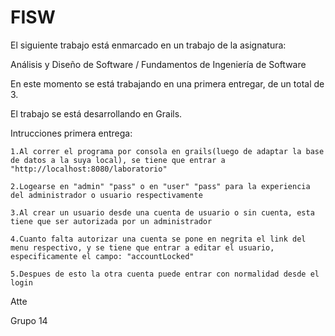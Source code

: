 # FISW


El siguiente trabajo está enmarcado en un trabajo de la asignatura:

Análisis y Diseño de Software / Fundamentos de Ingeniería de Software

En este momento se está trabajando en una primera entregar, de un total de 3.

El trabajo se está desarrollando en Grails.

Intrucciones primera entrega:

    1.Al correr el programa por consola en grails(luego de adaptar la base de datos a la suya local), se tiene que entrar a "http://localhost:8080/laboratorio"
    
    2.Logearse en "admin" "pass" o en "user" "pass" para la experiencia del administrador o usuario respectivamente
    
    3.Al crear un usuario desde una cuenta de usuario o sin cuenta, esta tiene que ser autorizada por un administrador
    
    4.Cuanto falta autorizar una cuenta se pone en negrita el link del menu respectivo, y se tiene que entrar a editar el usuario, especificamente el campo: "accountLocked"
    
    5.Despues de esto la otra cuenta puede entrar con normalidad desde el login

Atte

Grupo 14
